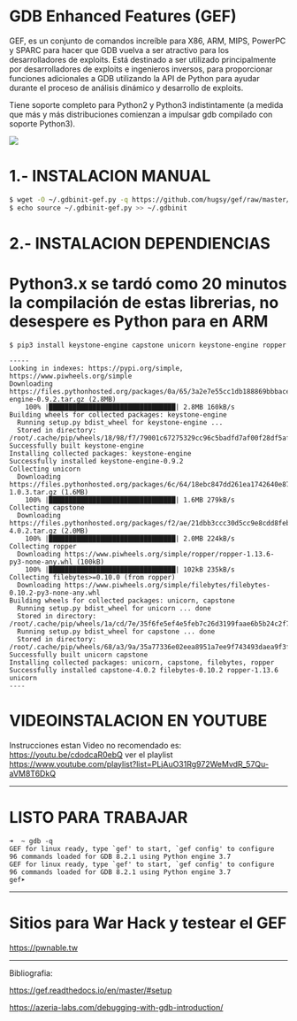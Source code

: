 #  GDB Enhanced Features (GEF) 

GEF, es un conjunto de comandos increíble para X86, ARM, MIPS, PowerPC y SPARC para hacer que GDB vuelva a ser atractivo para los desarrolladores de exploits. Está destinado a ser utilizado principalmente por desarrolladores de exploits e ingenieros inversos, para proporcionar funciones adicionales a GDB utilizando la API de Python para ayudar durante el proceso de análisis dinámico y desarrollo de exploits.

Tiene soporte completo para Python2 y Python3 indistintamente (a medida que más y más distribuciones comienzan a impulsar gdb compilado con soporte Python3).


![](https://i.imgur.com/E3EuQPs.png)

# 1.- INSTALACION MANUAL
```bash
$ wget -O ~/.gdbinit-gef.py -q https://github.com/hugsy/gef/raw/master/gef.py
$ echo source ~/.gdbinit-gef.py >> ~/.gdbinit
```

# 2.- INSTALACION DEPENDIENCIAS
# Python3.x se tardó como 20 minutos la compilación de estas librerias, no desespere es Python para en ARM
```
$ pip3 install keystone-engine capstone unicorn keystone-engine ropper

-----
Looking in indexes: https://pypi.org/simple, https://www.piwheels.org/simple
Downloading https://files.pythonhosted.org/packages/0a/65/3a2e7e55cc1db188869bbbacee60036828330e0ce57fc5f05a3167ab4b4d/keystone-engine-0.9.2.tar.gz (2.8MB)
    100% |████████████████████████████████| 2.8MB 160kB/s
Building wheels for collected packages: keystone-engine
  Running setup.py bdist_wheel for keystone-engine ... 
  Stored in directory: /root/.cache/pip/wheels/18/98/f7/79001c67275329cc96c5badfd7af00f28df5afc21ae3b57e82
Successfully built keystone-engine
Installing collected packages: keystone-engine
Successfully installed keystone-engine-0.9.2
Collecting unicorn
  Downloading https://files.pythonhosted.org/packages/6c/64/18ebc847dd261ea1742640e87bbd5d78ed1934d7a9b76fb2f93b9908dd9f/unicorn-1.0.3.tar.gz (1.6MB)
    100% |████████████████████████████████| 1.6MB 279kB/s
Collecting capstone
  Downloading https://files.pythonhosted.org/packages/f2/ae/21dbb3ccc30d5cc9e8cdd8febfbf5d16d93b8c10e595280d2aa4631a0d1f/capstone-4.0.2.tar.gz (2.0MB)
    100% |████████████████████████████████| 2.0MB 224kB/s
Collecting ropper
  Downloading https://www.piwheels.org/simple/ropper/ropper-1.13.6-py3-none-any.whl (100kB)
    100% |████████████████████████████████| 102kB 235kB/s
Collecting filebytes>=0.10.0 (from ropper)
  Downloading https://www.piwheels.org/simple/filebytes/filebytes-0.10.2-py3-none-any.whl
Building wheels for collected packages: unicorn, capstone
  Running setup.py bdist_wheel for unicorn ... done
  Stored in directory: /root/.cache/pip/wheels/1a/cd/7e/35f6fe5ef4e5feb7c26d3199faae6b5b24c2f7c7d704c0c259
  Running setup.py bdist_wheel for capstone ... done
  Stored in directory: /root/.cache/pip/wheels/68/a3/9a/35a77336e02eea8951a7ee9f743493daea9f3f22d3a7982b9a
Successfully built unicorn capstone
Installing collected packages: unicorn, capstone, filebytes, ropper
Successfully installed capstone-4.0.2 filebytes-0.10.2 ropper-1.13.6 unicorn
----
```
# VIDEOINSTALACION EN YOUTUBE
Instrucciones estan Video no recomendado es: https://youtu.be/cdodcaR0ebQ
ver el playlist https://www.youtube.com/playlist?list=PLjAuO31Rg972WeMvdR_57Qu-aVM8T6DkQ

-----

# LISTO PARA TRABAJAR
```
➜  ~ gdb -q
GEF for linux ready, type `gef' to start, `gef config' to configure
96 commands loaded for GDB 8.2.1 using Python engine 3.7
GEF for linux ready, type `gef' to start, `gef config' to configure
96 commands loaded for GDB 8.2.1 using Python engine 3.7
gef➤
```
----
# Sitios para War Hack y testear el GEF
https://pwnable.tw


----
Bibliografia:

https://gef.readthedocs.io/en/master/#setup

https://azeria-labs.com/debugging-with-gdb-introduction/
